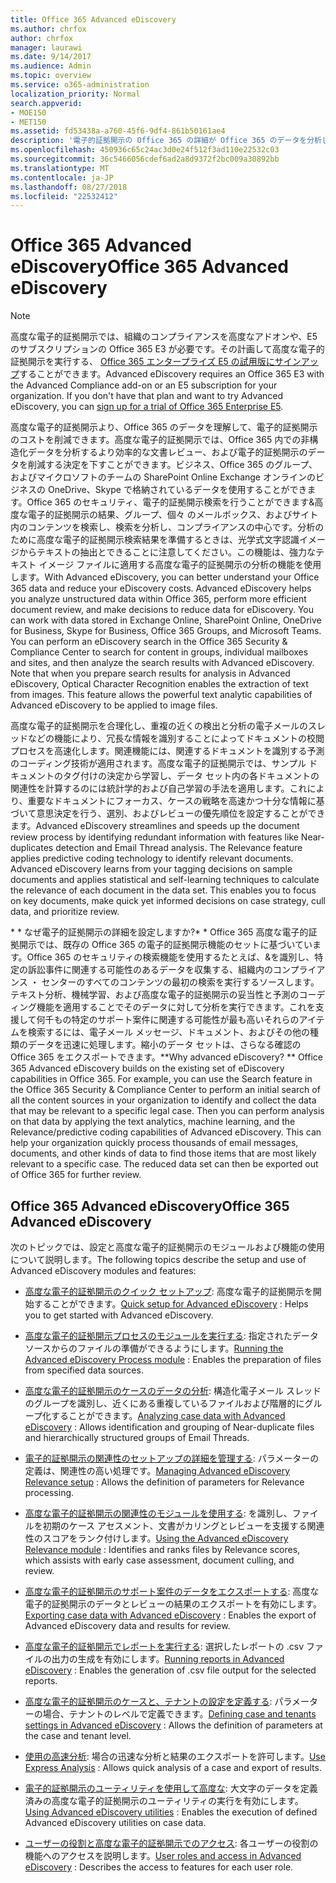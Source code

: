 ```yaml
---
title: Office 365 Advanced eDiscovery
ms.author: chrfox
author: chrfox
manager: laurawi
ms.date: 9/14/2017
ms.audience: Admin
ms.topic: overview
ms.service: o365-administration
localization_priority: Normal
search.appverid:
- MOE150
- MET150
ms.assetid: fd53438a-a760-45f6-9df4-861b50161ae4
description: '電子的証拠開示の Office 365 の詳細が Office 365 のデータを分析し、ドキュメントのレビューを効率化し、効率的な電子的証拠開示の決定を下す場合どのように役立つか説明します。  '
ms.openlocfilehash: 450936c65c24ac3d0e24f512f3ad110e22532c03
ms.sourcegitcommit: 36c5466056cdef6ad2a8d9372f2bc009a30892bb
ms.translationtype: MT
ms.contentlocale: ja-JP
ms.lasthandoff: 08/27/2018
ms.locfileid: "22532412"
---
```

# <a name="office-365-advanced-ediscovery"></a><span data-ttu-id="5627c-103">Office 365 Advanced eDiscovery</span><span class="sxs-lookup"><span data-stu-id="5627c-103">Office 365 Advanced eDiscovery</span></span>

> [!NOTE]
> <span data-ttu-id="5627c-p101">高度な電子的証拠開示では、組織のコンプライアンスを高度なアドオンや、E5 のサブスクリプションの Office 365 E3 が必要です。その計画して高度な電子的証拠開示を実行する、 [Office 365 エンタープライズ E5 の試用版にサインアップ](https://go.microsoft.com/fwlink/p/?LinkID=698279)することができます。</span><span class="sxs-lookup"><span data-stu-id="5627c-p101">Advanced eDiscovery requires an Office 365 E3 with the Advanced Compliance add-on or an E5 subscription for your organization. If you don't have that plan and want to try Advanced eDiscovery, you can [sign up for a trial of Office 365 Enterprise E5](https://go.microsoft.com/fwlink/p/?LinkID=698279).</span></span> 
  
<span data-ttu-id="5627c-p102">高度な電子的証拠開示より、Office 365 のデータを理解して、電子的証拠開示のコストを削減できます。高度な電子的証拠開示では、Office 365 内での非構造化データを分析するより効率的な文書レビュー、および電子的証拠開示のデータを削減する決定を下すことができます。ビジネス、Office 365 のグループ、およびマイクロソフトのチームの SharePoint Online Exchange オンラインのビジネスの OneDrive、Skype で格納されているデータを使用することができます。Office 365 のセキュリティ、電子的証拠開示検索を行うことができます&amp;高度な電子的証拠開示の結果、グループ、個々 のメールボックス、およびサイト内のコンテンツを検索し、検索を分析し、コンプライアンスの中心です。分析のために高度な電子的証拠開示検索結果を準備するときは、光学式文字認識イメージからテキストの抽出とできることに注意してください。この機能は、強力なテキスト イメージ ファイルに適用する高度な電子的証拠開示の分析の機能を使用します。</span><span class="sxs-lookup"><span data-stu-id="5627c-p102">With Advanced eDiscovery, you can better understand your Office 365 data and reduce your eDiscovery costs. Advanced eDiscovery helps you analyze unstructured data within Office 365, perform more efficient document review, and make decisions to reduce data for eDiscovery. You can work with data stored in Exchange Online, SharePoint Online, OneDrive for Business, Skype for Business, Office 365 Groups, and Microsoft Teams. You can perform an eDiscovery search in the Office 365 Security &amp; Compliance Center to search for content in groups, individual mailboxes and sites, and then analyze the search results with Advanced eDiscovery. Note that when you prepare search results for analysis in Advanced eDiscovery, Optical Character Recognition enables the extraction of text from images. This feature allows the powerful text analytic capabilities of Advanced eDiscovery to be applied to image files.</span></span>
  
<span data-ttu-id="5627c-p103">高度な電子的証拠開示を合理化し、重複の近くの検出と分析の電子メールのスレッドなどの機能により、冗長な情報を識別することによってドキュメントの校閲プロセスを高速化します。関連機能には、関連するドキュメントを識別する予測のコーディング技術が適用されます。高度な電子的証拠開示では、サンプル ドキュメントのタグ付けの決定から学習し、データ セット内の各ドキュメントの関連性を計算するのには統計学的および自己学習の手法を適用します。これにより、重要なドキュメントにフォーカス、ケースの戦略を高速かつ十分な情報に基づいて意思決定を行う、選別、およびレビューの優先順位を設定することができます。</span><span class="sxs-lookup"><span data-stu-id="5627c-p103">Advanced eDiscovery streamlines and speeds up the document review process by identifying redundant information with features like Near-duplicates detection and Email Thread analysis. The Relevance feature applies predictive coding technology to identify relevant documents. Advanced eDiscovery learns from your tagging decisions on sample documents and applies statistical and self-learning techniques to calculate the relevance of each document in the data set. This enables you to focus on key documents, make quick yet informed decisions on case strategy, cull data, and prioritize review.</span></span>
  
 <span data-ttu-id="5627c-p104">* * なぜ電子的証拠開示の詳細を設定しますか?* * Office 365 高度な電子的証拠開示では、既存の Office 365 の電子的証拠開示機能のセットに基づいています。Office 365 のセキュリティの検索機能を使用するたとえば、&amp;を識別し、特定の訴訟事件に関連する可能性のあるデータを収集する、組織内のコンプライアンス ・ センターのすべてのコンテンツの最初の検索を実行するソースします。テキスト分析、機械学習、および高度な電子的証拠開示の妥当性と予測のコーディング機能を適用することでそのデータに対して分析を実行できます。これを支援して何千もの特定のサポート案件に関連する可能性が最も高いそれらのアイテムを検索するには、電子メール メッセージ、ドキュメント、およびその他の種類のデータを迅速に処理します。縮小のデータ セットは、さらなる確認の Office 365 をエクスポートできます。</span><span class="sxs-lookup"><span data-stu-id="5627c-p104">**Why advanced eDiscovery? ** Office 365 Advanced eDiscovery builds on the existing set of eDiscovery capabilities in Office 365. For example, you can use the Search feature in the Office 365 Security &amp; Compliance Center to perform an initial search of all the content sources in your organization to identify and collect the data that may be relevant to a specific legal case. Then you can perform analysis on that data by applying the text analytics, machine learning, and the Relevance/predictive coding capabilities of Advanced eDiscovery. This can help your organization quickly process thousands of email messages, documents, and other kinds of data to find those items that are most likely relevant to a specific case. The reduced data set can then be exported out of Office 365 for further review.</span></span> 
  
## <a name="office-365-advanced-ediscovery"></a><span data-ttu-id="5627c-122">Office 365 Advanced eDiscovery</span><span class="sxs-lookup"><span data-stu-id="5627c-122">Office 365 Advanced eDiscovery</span></span>

<span data-ttu-id="5627c-123">次のトピックでは、設定と高度な電子的証拠開示のモジュールおよび機能の使用について説明します。</span><span class="sxs-lookup"><span data-stu-id="5627c-123">The following topics describe the setup and use of Advanced eDiscovery modules and features:</span></span>
  
- <span data-ttu-id="5627c-124">[高度な電子的証拠開示のクイック セットアップ](quick-setup-for-advanced-ediscovery.md): 高度な電子的証拠開示を開始することができます。</span><span class="sxs-lookup"><span data-stu-id="5627c-124">[Quick setup for Advanced eDiscovery](quick-setup-for-advanced-ediscovery.md) : Helps you to get started with Advanced eDiscovery.</span></span> 
    
- <span data-ttu-id="5627c-125">[高度な電子的証拠開示プロセスのモジュールを実行する](run-the-process-module-in-advanced-ediscovery.md): 指定されたデータ ソースからのファイルの準備ができるようにします。</span><span class="sxs-lookup"><span data-stu-id="5627c-125">[Running the Advanced eDiscovery Process module](run-the-process-module-in-advanced-ediscovery.md) : Enables the preparation of files from specified data sources.</span></span> 
    
- <span data-ttu-id="5627c-126">[高度な電子的証拠開示のケースのデータの分析](analyze-case-data-with-advanced-ediscovery.md): 構造化電子メール スレッドのグループを識別し、近くにある重複しているファイルおよび階層的にグループ化することができます。</span><span class="sxs-lookup"><span data-stu-id="5627c-126">[Analyzing case data with Advanced eDiscovery](analyze-case-data-with-advanced-ediscovery.md) : Allows identification and grouping of Near-duplicate files and hierarchically structured groups of Email Threads.</span></span> 
    
- <span data-ttu-id="5627c-127">[電子的証拠開示の関連性のセットアップの詳細を管理する](manage-relevance-setup-in-advanced-ediscovery.md): パラメーターの定義は、関連性の高い処理です。</span><span class="sxs-lookup"><span data-stu-id="5627c-127">[Managing Advanced eDiscovery Relevance setup](manage-relevance-setup-in-advanced-ediscovery.md) : Allows the definition of parameters for Relevance processing.</span></span> 
    
- <span data-ttu-id="5627c-128">[高度な電子的証拠開示の関連性のモジュールを使用する](use-relevance-in-advanced-ediscovery.md): を識別し、ファイルを初期のケース アセスメント、文書がカリングとレビューを支援する関連性のスコアをランク付けします。</span><span class="sxs-lookup"><span data-stu-id="5627c-128">[Using the Advanced eDiscovery Relevance module](use-relevance-in-advanced-ediscovery.md) : Identifies and ranks files by Relevance scores, which assists with early case assessment, document culling, and review.</span></span> 
    
- <span data-ttu-id="5627c-129">[高度な電子的証拠開示のサポート案件のデータをエクスポートする](export-case-data-in-advanced-ediscovery.md): 高度な電子的証拠開示のデータとレビューの結果のエクスポートを有効にします。</span><span class="sxs-lookup"><span data-stu-id="5627c-129">[Exporting case data with Advanced eDiscovery](export-case-data-in-advanced-ediscovery.md) : Enables the export of Advanced eDiscovery data and results for review.</span></span> 
    
- <span data-ttu-id="5627c-130">[高度な電子的証拠開示でレポートを実行する](run-reports-in-advanced-ediscovery.md): 選択したレポートの .csv ファイルの出力の生成を有効にします。</span><span class="sxs-lookup"><span data-stu-id="5627c-130">[Running reports in Advanced eDiscovery](run-reports-in-advanced-ediscovery.md) : Enables the generation of .csv file output for the selected reports.</span></span> 
    
- <span data-ttu-id="5627c-131">[高度な電子的証拠開示のケースと、テナントの設定を定義する](define-case-and-tenant-settings-in-advanced-ediscovery.md): パラメーターの場合、テナントのレベルで定義できます。</span><span class="sxs-lookup"><span data-stu-id="5627c-131">[Defining case and tenants settings in Advanced eDiscovery](define-case-and-tenant-settings-in-advanced-ediscovery.md) : Allows the definition of parameters at the case and tenant level.</span></span> 
    
- <span data-ttu-id="5627c-132">[使用の高速分析](use-express-analysis-in-advanced-ediscovery.md): 場合の迅速な分析と結果のエクスポートを許可します。</span><span class="sxs-lookup"><span data-stu-id="5627c-132">[Use Express Analysis](use-express-analysis-in-advanced-ediscovery.md) : Allows quick analysis of a case and export of results.</span></span> 
    
- <span data-ttu-id="5627c-133">[電子的証拠開示のユーティリティを使用して高度な](use-advanced-ediscovery-utilities.md): 大文字のデータを定義済みの高度な電子的証拠開示のユーティリティの実行を有効にします。</span><span class="sxs-lookup"><span data-stu-id="5627c-133">[Using Advanced eDiscovery utilities](use-advanced-ediscovery-utilities.md) : Enables the execution of defined Advanced eDiscovery utilities on case data.</span></span> 
    
- <span data-ttu-id="5627c-134">[ユーザーの役割と高度な電子的証拠開示でのアクセス](user-roles-and-access-in-advanced-ediscovery.md): 各ユーザーの役割の機能へのアクセスを説明します。</span><span class="sxs-lookup"><span data-stu-id="5627c-134">[User roles and access in Advanced eDiscovery](user-roles-and-access-in-advanced-ediscovery.md) : Describes the access to features for each user role.</span></span> 
    

